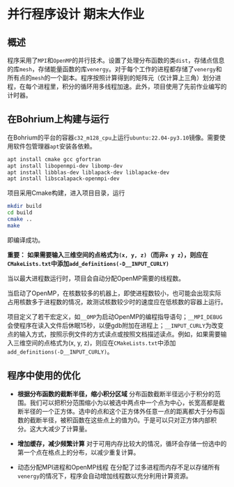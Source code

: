 # 并行程序设计 期末大作业

## 概述

程序采用了`MPI`和`OpenMP`的并行技术。设置了处理分布函数的类`dist`，存储点信息的库`mesh`，存储能量函数的库`venergy`。对于每个工作的进程都存储了`venergy`和所有点的`mesh`的一个副本。程序按照计算得到的矩阵元（仅计算上三角）划分进程，在每个进程里，积分的循环用多线程加速。此外，项目使用了先前作业编写的计时器。

## 在Bohrium上构建与运行

在Bohrium的平台的容器`c32_m128_cpu`上运行`ubuntu:22.04-py3.10`镜像。需要使用软件包管理器`apt`安装各依赖。
    
```bash
apt install cmake gcc gfortran
apt install libopenmpi-dev libomp-dev
apt install libblas-dev liblapack-dev liblapacke-dev
apt install libscalapack-openmpi-dev
```
项目采用Cmake构建，进入项目目录，运行
```bash
mkdir build
cd build
cmake ..
make
```
即编译成功。

**重要：**
**如果需要输入三维空间的点格式为`(x, y, z)`（而非`x y z`），则应在`CMakeLists.txt`中添加`add_definitions(-D__INPUT_CURLY)`**

当以最大进程数运行时，项目会自动分配OpenMP需要的线程数。

当启动了OpenMP，在核数较多的机器上，即使进程数较小，也可能会出现实际占用核数多于进程数的情况，故测试核数较少时的速度应在低核数的容器上运行。

项目定义了若干宏定义，如`__OMP`为启动OpenMP的编程指导语句；`__MPI_DEBUG`会使程序在读入文件后休眠15秒，以便gdb附加在进程上；`__INPUT_CURLY`为改变点的输入方式，按照示例文件的方式读点或按照文档描述读点。例如，如果需要输入三维空间的点格式为(x, y, z)，则应在`CMakeLists.txt`中添加`add_definitions(-D__INPUT_CURLY)`。

## 程序中使用的优化

* **根据分布函数的截断半径，缩小积分区域**
分布函数截断半径远小于积分的范围。我们可以把积分范围缩小为以被选中两点中一个点为中心，长宽高都是截断半径的一个正方体。选中的点和这个正方体外任意一点的距离都大于分布函数的截断半径，被积函数在这些点上的值为0。于是可以只对正方体内部积分。这大大减少了计算量。

* **增加缓存，减少频繁计算**
对于可用内存比较大的情况，循环会存储一份选中的第一个点在格点上的分布，以减少重复计算。

* 动态分配MPI进程和OpenMP线程
在分配了过多进程而内存不足以存储所有`venergy`的情况下，程序会自动增加线程数以充分利用计算资源。

